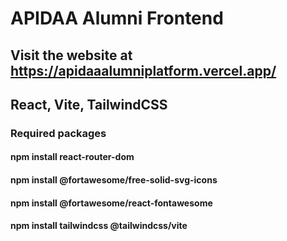 # APIDAA Alumni Frontend

## Visit the website at https://apidaaalumniplatform.vercel.app/

## React, Vite, TailwindCSS

### Required packages
#### npm install react-router-dom
#### npm install @fortawesome/free-solid-svg-icons
#### npm install @fortawesome/react-fontawesome
#### npm install tailwindcss @tailwindcss/vite